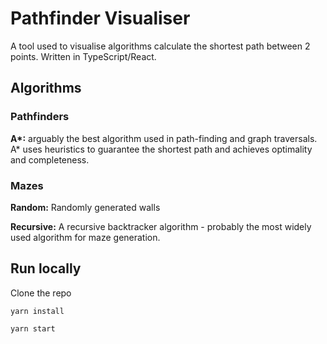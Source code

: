 # Pathfinder Visualiser

A tool used to visualise algorithms calculate the shortest path between 2 points. Written in TypeScript/React.

## Algorithms

### Pathfinders

**A\*:** arguably the best algorithm used in path-finding and graph traversals. A\* uses heuristics to guarantee the shortest path and achieves optimality and completeness.

### Mazes

**Random:** Randomly generated walls

**Recursive:** A recursive backtracker algorithm - probably the most widely used algorithm for maze generation.

## Run locally

Clone the repo

```
yarn install
```

```
yarn start
```
